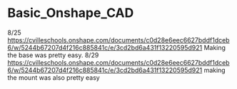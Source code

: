 # Basic_Onshape_CAD
8/25
https://cvilleschools.onshape.com/documents/c0d28e6eec6627bddf1dceb6/w/5244b67207d4f216c885841c/e/3cd2bd6a431f13220595d921 
Making the base was pretty easy.
8/29
https://cvilleschools.onshape.com/documents/c0d28e6eec6627bddf1dceb6/w/5244b67207d4f216c885841c/e/3cd2bd6a431f13220595d921
making the mount was also pretty easy
